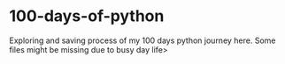 # 100-days-of-python
Exploring and saving process of my 100 days python journey here. Some files might be missing due to busy day life>
